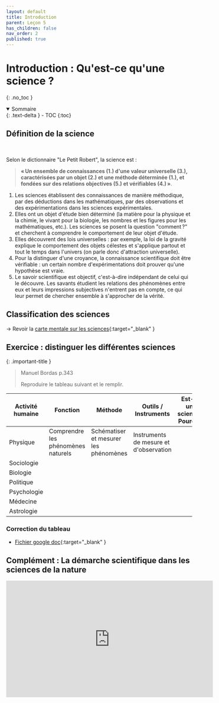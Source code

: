 ```yaml
---
layout: default
title: Introduction
parent: Leçon 5
has_children: false
nav_order: 2
published: true
---
```

# Introduction : Qu'est-ce qu'une science ?
{: .no_toc }

<details open markdown="block">
  <summary>
    Sommaire
  </summary>
  {: .text-delta }
- TOC
{:toc}
</details>

## Définition de la science

<br>

Selon le dictionnaire "Le Petit Robert", la science est :

> **« Un ensemble de connaissances (1.) d'une valeur universelle (3.), caractérisées par un objet (2.) et une méthode déterminée (1.), et fondées sur des relations objectives (5.) et vérifiables (4.) »**.

1. Les sciences établissent des connaissances de manière méthodique, par des déductions dans les mathématiques, par des observations et des expérimentations dans les sciences expérimentales.
2. Elles ont un objet d'étude bien déterminé (la matière pour la physique et la chimie, le vivant pour la biologie, les nombres et les figures pour les mathématiques, etc.). Les sciences se posent la question "comment ?" et cherchent à comprendre le comportement de leur objet d'étude.
3. Elles découvrent des lois universelles : par exemple, la loi de la gravité explique le comportement des objets célestes et s'applique partout et tout le temps dans l'univers (on parle donc d'attraction universelle).
4. Pour la distinguer d'une croyance, la connaissance scientifique doit être vérifiable : un certain nombre d'expérimentations doit prouver qu'une hypothèse est vraie. 
5. Le savoir scientifique est objectif, c'est-à-dire indépendant de celui qui le découvre. Les savants étudient les relations des phénomènes entre eux et leurs impressions subjectives n'entrent pas en compte, ce qui leur permet de chercher ensemble à s'approcher de la vérité.


## Classification des sciences

→ Revoir la [carte mentale sur les sciences](https://rollauda.github.io/schemas/cartes/sciences.html){:target="_blank" }

## Exercice : distinguer les différentes sciences

{: .important-title }
> Manuel Bordas p.343 
>
> Reproduire le tableau suivant et le remplir.

| Activité humaine | Fonction                           | Méthode                               | Outils / Instruments                   | Est-ce une science ? Pourquoi |
| ---------------- | ---------------------------------- | ------------------------------------- | -------------------------------------- | ----------------------------- |
| Physique         | Comprendre les phénomènes naturels | Schématiser et mesurer les phénomènes | Instruments de mesure et d'observation |                               |
| Sociologie       |                                    |                                       |                                        |                               |
| Biologie         |                                    |                                       |                                        |                               |
| Politique        |                                    |                                       |                                        |                               |
| Psychologie      |                                    |                                       |                                        |                               |
| Médecine         |                                    |                                       |                                        |                               |
| Astrologie       |                                    |                                       |                                        |      

### Correction du tableau

- [Fichier google doc](https://docs.google.com/document/d/1-WGLmbOpi-7EAgr8PrnxBQbHmUzidKgj4WlxDAXN1GQ/edit?usp=sharing){:target="_blank" }

## Complément : La démarche scientifique dans les sciences de la nature

<iframe width="560" height="315" src="https://www.youtube.com/embed/59wYmEoccF8?si=7josSabKPPRgFwzY" title="YouTube video player" frameborder="0" allow="accelerometer; autoplay; clipboard-write; encrypted-media; gyroscope; picture-in-picture; web-share" allowfullscreen></iframe>
